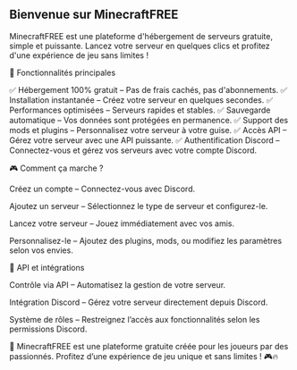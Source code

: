 ## Bienvenue sur MinecraftFREE

MinecraftFREE est une plateforme d'hébergement de serveurs gratuite, simple et puissante. Lancez votre serveur en quelques clics et profitez d'une expérience de jeu sans limites !

🚀 Fonctionnalités principales

✅ Hébergement 100% gratuit – Pas de frais cachés, pas d'abonnements.
✅ Installation instantanée – Créez votre serveur en quelques secondes.
✅ Performances optimisées – Serveurs rapides et stables.
✅ Sauvegarde automatique – Vos données sont protégées en permanence.
✅ Support des mods et plugins – Personnalisez votre serveur à votre guise.
✅ Accès API – Gérez votre serveur avec une API puissante.
✅ Authentification Discord – Connectez-vous et gérez vos serveurs avec votre compte Discord.

🎮 Comment ça marche ?

Créez un compte – Connectez-vous avec Discord.

Ajoutez un serveur – Sélectionnez le type de serveur et configurez-le.

Lancez votre serveur – Jouez immédiatement avec vos amis.

Personnalisez-le – Ajoutez des plugins, mods, ou modifiez les paramètres selon vos envies.

🔧 API et intégrations

Contrôle via API – Automatisez la gestion de votre serveur.

Intégration Discord – Gérez votre serveur directement depuis Discord.

Système de rôles – Restreignez l’accès aux fonctionnalités selon les permissions Discord.


📢 MinecraftFREE est une plateforme gratuite créée pour les joueurs par des passionnés. Profitez d’une expérience de jeu unique et sans limites ! 🎮🔥

